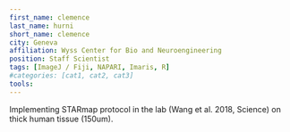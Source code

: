 ```yaml
---
first_name: clemence
last_name: hurni
short_name: clemence
city: Geneva
affiliation: Wyss Center for Bio and Neuroengineering
position: Staff Scientist
tags: [ImageJ / Fiji, NAPARI, Imaris, R]
#categories: [cat1, cat2, cat3]
tools:
---
```


Implementing STARmap protocol in the lab (Wang et al. 2018, Science) on thick human tissue (150um). 

